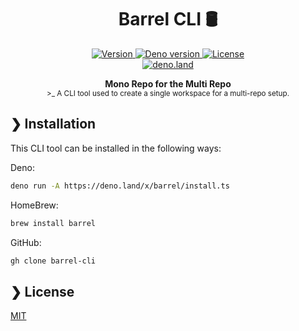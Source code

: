 <h1 align="center">Barrel CLI 🛢</h1>

<p align="center" class="badges-container">
  <a href="https://github.com/ccalamos/barrel/releases">
    <img alt="Version" src="https://img.shields.io/github/v/release/ccalamos/barrel?logo=github&color=blue" />
  </a>
  <a href="https://deno.land/">
    <img alt="Deno version" src="https://img.shields.io/badge/deno-^1.9.2-blue?logo=deno" />
  </a>
  <a href="./LICENSE">
    <img alt="License" src="https://img.shields.io/github/license/ccalamos/barrel-cli?logo=github" />
  </a>
  <br>
  <a href="https://deno.land/x/barrel">
    <img alt="deno.land" src="https://img.shields.io/badge/Published on deno.land-blue?logo=deno&logoColor=959DA6&color=272727" />
  </a>
</p>

<p align="center">
  <b>Mono Repo for the Multi Repo</b></br>
  <sub>>_ A CLI tool used to create a single workspace for a multi-repo setup.</sub>
</p>

## ❯ Installation

This CLI tool can be installed in the following ways:

Deno:

```zsh
deno run -A https://deno.land/x/barrel/install.ts
```

HomeBrew:

```zsh
brew install barrel
```

GitHub:

```zsh
gh clone barrel-cli
```

## ❯ License

[MIT](LICENSE)
